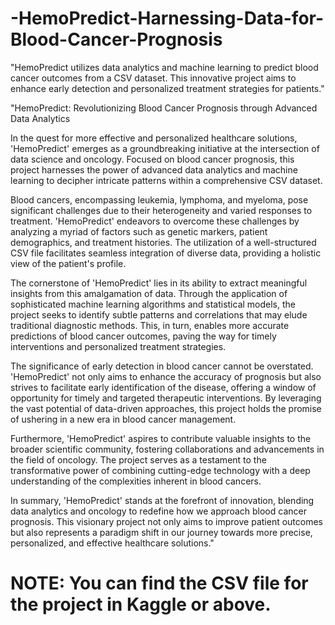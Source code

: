 # -HemoPredict-Harnessing-Data-for-Blood-Cancer-Prognosis
"HemoPredict utilizes data analytics and machine learning to predict blood cancer outcomes from a CSV dataset. This innovative project aims to enhance early detection and personalized treatment strategies for patients."

"HemoPredict: Revolutionizing Blood Cancer Prognosis through Advanced Data Analytics

In the quest for more effective and personalized healthcare solutions, 'HemoPredict' emerges as a groundbreaking initiative at the intersection of data science and oncology. Focused on blood cancer prognosis, this project harnesses the power of advanced data analytics and machine learning to decipher intricate patterns within a comprehensive CSV dataset.

Blood cancers, encompassing leukemia, lymphoma, and myeloma, pose significant challenges due to their heterogeneity and varied responses to treatment. 'HemoPredict' endeavors to overcome these challenges by analyzing a myriad of factors such as genetic markers, patient demographics, and treatment histories. The utilization of a well-structured CSV file facilitates seamless integration of diverse data, providing a holistic view of the patient's profile.

The cornerstone of 'HemoPredict' lies in its ability to extract meaningful insights from this amalgamation of data. Through the application of sophisticated machine learning algorithms and statistical models, the project seeks to identify subtle patterns and correlations that may elude traditional diagnostic methods. This, in turn, enables more accurate predictions of blood cancer outcomes, paving the way for timely interventions and personalized treatment strategies.

The significance of early detection in blood cancer cannot be overstated. 'HemoPredict' not only aims to enhance the accuracy of prognosis but also strives to facilitate early identification of the disease, offering a window of opportunity for timely and targeted therapeutic interventions. By leveraging the vast potential of data-driven approaches, this project holds the promise of ushering in a new era in blood cancer management.

Furthermore, 'HemoPredict' aspires to contribute valuable insights to the broader scientific community, fostering collaborations and advancements in the field of oncology. The project serves as a testament to the transformative power of combining cutting-edge technology with a deep understanding of the complexities inherent in blood cancers.

In summary, 'HemoPredict' stands at the forefront of innovation, blending data analytics and oncology to redefine how we approach blood cancer prognosis. This visionary project not only aims to improve patient outcomes but also represents a paradigm shift in our journey towards more precise, personalized, and effective healthcare solutions."

# NOTE: You can find the CSV file for the project in Kaggle or above.
